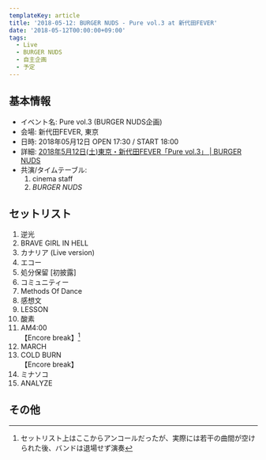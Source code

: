 ```yaml
---
templateKey: article
title: '2018-05-12: BURGER NUDS - Pure vol.3 at 新代田FEVER'
date: '2018-05-12T00:00:00+09:00'
tags:
  - Live
  - BURGER NUDS
  - 自主企画
  - 予定
---
```

## 基本情報

* イベント名: Pure vol.3 (BURGER NUDS企画)
* 会場: 新代田FEVER, 東京
* 日時: 2018年05月12日 OPEN 17:30 / START 18:00
* 詳細: [2018年5月12日\(土\)東京・新代田FEVER「Pure vol\.3」 \| BURGER NUDS](http://burgernuds.jp/live/2018/02/25/241)
* 共演/タイムテーブル:
  1. cinema staff
  1. *BURGER NUDS*

## セットリスト

1. 逆光
1. BRAVE GIRL IN HELL
1. カナリア (Live version)
1. エコー
1. 処分保留 [初披露]
1. コミュニティー
1. Methods Of Dance
1. 感想文
1. LESSON
1. 酸素
1. AM4:00  
  【Encore break】[^1]
1. MARCH
1. COLD BURN  
  【Encore break】
1. ミナソコ
1. ANALYZE

## その他


[^1]: セットリスト上はここからアンコールだったが、実際には若干の曲間が空けられた後、バンドは退場せず演奏
